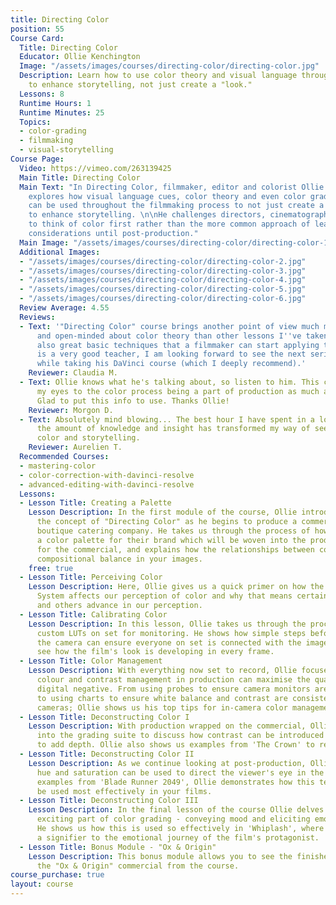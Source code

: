 ```yaml
---
title: Directing Color
position: 55
Course Card:
  Title: Directing Color
  Educator: Ollie Kenchington
  Image: "/assets/images/courses/directing-color/directing-color.jpg"
  Description: Learn how to use color theory and visual language throughout filmmaking
    to enhance storytelling, not just create a "look."
  Lessons: 8
  Runtime Hours: 1
  Runtime Minutes: 25
  Topics:
  - color-grading
  - filmmaking
  - visual-storytelling
Course Page:
  Video: https://vimeo.com/263139425
  Main Title: Directing Color
  Main Text: "In Directing Color, filmmaker, editor and colorist Ollie Kenchington
    explores how visual language cues, color theory and even color grading techniques
    can be used throughout the filmmaking process to not just create a “look” but
    to enhance storytelling. \n\nHe challenges directors, cinematographers and filmmakers
    to think of color first rather than the more common approach of leaving color
    considerations until post-production."
  Main Image: "/assets/images/courses/directing-color/directing-color-1.jpg"
  Additional Images:
  - "/assets/images/courses/directing-color/directing-color-2.jpg"
  - "/assets/images/courses/directing-color/directing-color-3.jpg"
  - "/assets/images/courses/directing-color/directing-color-4.jpg"
  - "/assets/images/courses/directing-color/directing-color-5.jpg"
  - "/assets/images/courses/directing-color/directing-color-6.jpg"
  Review Average: 4.55
  Reviews:
  - Text: '"Directing Color" course brings another point of view much more interesting
      and open-minded about color theory than other lessons I''ve taken before, and
      also great basic techniques that a filmmaker can start applying today. Ollie
      is a very good teacher, I am looking forward to see the next series of color
      while taking his DaVinci course (which I deeply recommend).'
    Reviewer: Claudia M.
  - Text: Ollie knows what he's talking about, so listen to him. This course opened
      my eyes to the color process being a part of production as much as post-production.
      Glad to put this info to use. Thanks Ollie!
    Reviewer: Morgon D.
  - Text: Absolutely mind blowing... The best hour I have spent in a long time, and
      the amount of knowledge and insight has transformed my way of seeing light,
      color and storytelling.
    Reviewer: Aurelien T.
  Recommended Courses:
  - mastering-color
  - color-correction-with-davinci-resolve
  - advanced-editing-with-davinci-resolve
  Lessons:
  - Lesson Title: Creating a Palette
    Lesson Description: In the first module of the course, Ollie introduces us to
      the concept of "Directing Color" as he begins to produce a commercial for a
      boutique catering company. He takes us through the process of how he developed
      a color palette for their brand which will be woven into the production design
      for the commercial, and explains how the relationships between colors can create
      compositional balance in your images.
    free: true
  - Lesson Title: Perceiving Color
    Lesson Description: Here, Ollie gives us a quick primer on how the Human Visual
      System affects our perception of color and why that means certain colors recede
      and others advance in our perception.
  - Lesson Title: Calibrating Color
    Lesson Description: In this lesson, Ollie takes us through the process of building
      custom LUTs on set for monitoring. He shows how simple steps before rolling
      the camera can ensure everyone on set is connected with the image and able to
      see how the film's look is developing in every frame.
  - Lesson Title: Color Management
    Lesson Description: With everything now set to record, Ollie focuses on how simple
      colour and contrast management in production can maximise the quality of your
      digital negative. From using probes to ensure camera monitors are calibrated,
      to using charts to ensure white balance and contrast are consistent across all
      cameras; Ollie shows us his top tips for in-camera color management.
  - Lesson Title: Deconstructing Color I
    Lesson Description: With production wrapped on the commercial, Ollie brings us
      into the grading suite to discuss how contrast can be introduced in post-production
      to add depth. Ollie also shows us examples from 'The Crown' to reinforce this.
  - Lesson Title: Deconstructing Color II
    Lesson Description: As we continue looking at post-production, Ollie shows how
      hue and saturation can be used to direct the viewer's eye in the frame. Using
      examples from 'Blade Runner 2049', Ollie demonstrates how this technique can
      be used most effectively in your films.
  - Lesson Title: Deconstructing Color III
    Lesson Description: In the final lesson of the course Ollie delves into the most
      exciting part of color grading - conveying mood and eliciting emotion with color.
      He shows us how this is used so effectively in 'Whiplash', where color becomes
      a signifier to the emotional journey of the film's protagonist.
  - Lesson Title: Bonus Module - "Ox & Origin"
    Lesson Description: This bonus module allows you to see the finished product of
      the "Ox & Origin" commercial from the course.
course_purchase: true
layout: course
---
```


